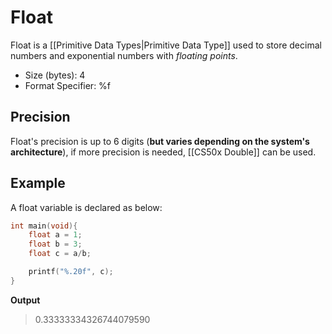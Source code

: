 # Float
Float is a [[Primitive Data Types|Primitive Data Type]] used to store decimal numbers and exponential numbers with *floating points*.

- Size (bytes): 4
- Format Specifier: %f

## Precision
Float's precision is up to 6 digits (**but varies depending on the system's architecture**), if more precision is needed, [[CS50x Double]] can be used.

## Example
A float variable is declared as below:

```C
int main(void){
    float a = 1;
    float b = 3;
    float c = a/b;

    printf("%.20f", c);
}
```

**Output**
> 0.33333334326744079590



